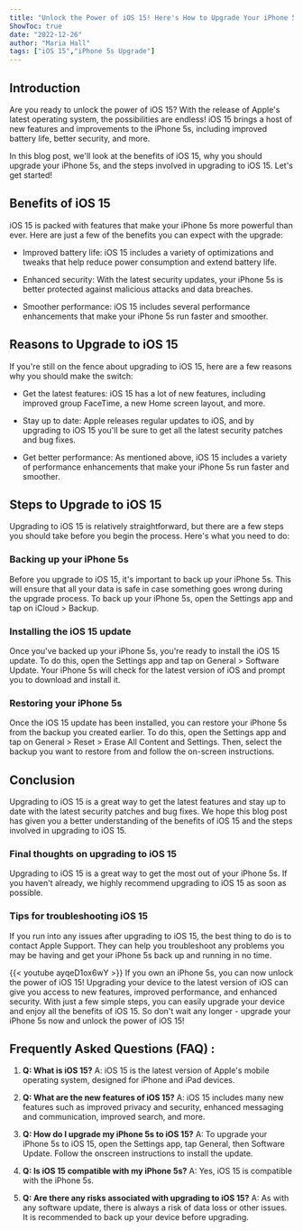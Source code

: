 ```yaml
---
title: "Unlock the Power of iOS 15! Here's How to Upgrade Your iPhone 5s Now!"
ShowToc: true 
date: "2022-12-26"
author: "Maria Hall" 
tags: ["iOS 15","iPhone 5s Upgrade"]
---
```

## Introduction

Are you ready to unlock the power of iOS 15? With the release of Apple's latest operating system, the possibilities are endless! iOS 15 brings a host of new features and improvements to the iPhone 5s, including improved battery life, better security, and more. 

In this blog post, we'll look at the benefits of iOS 15, why you should upgrade your iPhone 5s, and the steps involved in upgrading to iOS 15. Let's get started!

## Benefits of iOS 15

iOS 15 is packed with features that make your iPhone 5s more powerful than ever. Here are just a few of the benefits you can expect with the upgrade: 

- Improved battery life: iOS 15 includes a variety of optimizations and tweaks that help reduce power consumption and extend battery life. 

- Enhanced security: With the latest security updates, your iPhone 5s is better protected against malicious attacks and data breaches. 

- Smoother performance: iOS 15 includes several performance enhancements that make your iPhone 5s run faster and smoother. 

## Reasons to Upgrade to iOS 15

If you're still on the fence about upgrading to iOS 15, here are a few reasons why you should make the switch: 

- Get the latest features: iOS 15 has a lot of new features, including improved group FaceTime, a new Home screen layout, and more. 

- Stay up to date: Apple releases regular updates to iOS, and by upgrading to iOS 15 you'll be sure to get all the latest security patches and bug fixes. 

- Get better performance: As mentioned above, iOS 15 includes a variety of performance enhancements that make your iPhone 5s run faster and smoother. 

## Steps to Upgrade to iOS 15

Upgrading to iOS 15 is relatively straightforward, but there are a few steps you should take before you begin the process. Here's what you need to do: 

### Backing up your iPhone 5s 

Before you upgrade to iOS 15, it's important to back up your iPhone 5s. This will ensure that all your data is safe in case something goes wrong during the upgrade process. To back up your iPhone 5s, open the Settings app and tap on iCloud > Backup. 

### Installing the iOS 15 update 

Once you've backed up your iPhone 5s, you're ready to install the iOS 15 update. To do this, open the Settings app and tap on General > Software Update. Your iPhone 5s will check for the latest version of iOS and prompt you to download and install it. 

### Restoring your iPhone 5s 

Once the iOS 15 update has been installed, you can restore your iPhone 5s from the backup you created earlier. To do this, open the Settings app and tap on General > Reset > Erase All Content and Settings. Then, select the backup you want to restore from and follow the on-screen instructions. 

## Conclusion

Upgrading to iOS 15 is a great way to get the latest features and stay up to date with the latest security patches and bug fixes. We hope this blog post has given you a better understanding of the benefits of iOS 15 and the steps involved in upgrading to iOS 15. 

### Final thoughts on upgrading to iOS 15

Upgrading to iOS 15 is a great way to get the most out of your iPhone 5s. If you haven't already, we highly recommend upgrading to iOS 15 as soon as possible. 

### Tips for troubleshooting iOS 15

If you run into any issues after upgrading to iOS 15, the best thing to do is to contact Apple Support. They can help you troubleshoot any problems you may be having and get your iPhone 5s back up and running in no time.

{{< youtube ayqeD1ox6wY >}} 
If you own an iPhone 5s, you can now unlock the power of iOS 15! Upgrading your device to the latest version of iOS can give you access to new features, improved performance, and enhanced security. With just a few simple steps, you can easily upgrade your device and enjoy all the benefits of iOS 15. So don't wait any longer - upgrade your iPhone 5s now and unlock the power of iOS 15!

## Frequently Asked Questions (FAQ) :
1. **Q: What is iOS 15?** 
A: iOS 15 is the latest version of Apple's mobile operating system, designed for iPhone and iPad devices. 

2. **Q: What are the new features of iOS 15?** 
A: iOS 15 includes many new features such as improved privacy and security, enhanced messaging and communication, improved search, and more. 

3. **Q: How do I upgrade my iPhone 5s to iOS 15?** 
A: To upgrade your iPhone 5s to iOS 15, open the Settings app, tap General, then Software Update. Follow the onscreen instructions to install the update. 

4. **Q: Is iOS 15 compatible with my iPhone 5s?** 
A: Yes, iOS 15 is compatible with the iPhone 5s. 

5. **Q: Are there any risks associated with upgrading to iOS 15?** 
A: As with any software update, there is always a risk of data loss or other issues. It is recommended to back up your device before upgrading.


